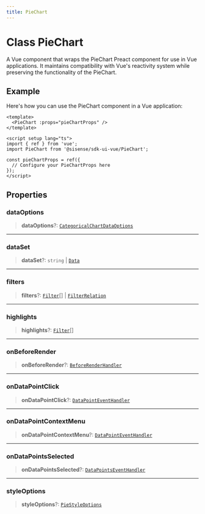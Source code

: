 ```yaml
---
title: PieChart
---
```


# Class PieChart

A Vue component that wraps the PieChart Preact component for use in Vue applications.
It maintains compatibility with Vue's reactivity system while preserving the functionality of the PieChart.

## Example

Here's how you can use the PieChart component in a Vue application:
```vue
<template>
  <PieChart :props="pieChartProps" />
</template>

<script setup lang="ts">
import { ref } from 'vue';
import PieChart from '@sisense/sdk-ui-vue/PieChart';

const pieChartProps = ref({
  // Configure your PieChartProps here
});
</script>
```

## Properties

### dataOptions

> **dataOptions**?: [`CategoricalChartDataOptions`](../../sdk-ui/interfaces/interface.CategoricalChartDataOptions.md)

***

### dataSet

> **dataSet**?: `string` \| [`Data`](../../sdk-data/interfaces/interface.Data.md)

***

### filters

> **filters**?: [`Filter`](../../sdk-data/interfaces/interface.Filter.md)[] \| [`FilterRelation`](../../sdk-data/interfaces/interface.FilterRelation.md)

***

### highlights

> **highlights**?: [`Filter`](../../sdk-data/interfaces/interface.Filter.md)[]

***

### onBeforeRender

> **onBeforeRender**?: [`BeforeRenderHandler`](../../sdk-ui/type-aliases/type-alias.BeforeRenderHandler.md)

***

### onDataPointClick

> **onDataPointClick**?: [`DataPointEventHandler`](../../sdk-ui/type-aliases/type-alias.DataPointEventHandler.md)

***

### onDataPointContextMenu

> **onDataPointContextMenu**?: [`DataPointEventHandler`](../../sdk-ui/type-aliases/type-alias.DataPointEventHandler.md)

***

### onDataPointsSelected

> **onDataPointsSelected**?: [`DataPointsEventHandler`](../../sdk-ui/type-aliases/type-alias.DataPointsEventHandler.md)

***

### styleOptions

> **styleOptions**?: [`PieStyleOptions`](../../sdk-ui/interfaces/interface.PieStyleOptions.md)
